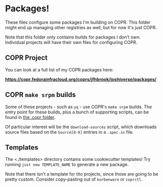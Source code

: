 # Packages!

These files configure some packages I'm building on COPR. This folder might
end up managing other registries as well, but for now it's just COPR.

Note that this folder only contains builds for packages I don't own. Individual
projects will have their own files for configuring COPR.

## COPR Project

You can look at a full list of my COPR packages here:

**<https://copr.fedorainfracloud.org/coprs/jfhbrook/joshiverse/packages/>**

## COPR `make srpm` builds

Some of these projects - such as `yq` - use COPR's `make srpm` builds. The entry
point for these builds, plus a bunch of supporting scripts, can be found in
[the .copr folder](../.copr).

Of particular interest will be the `download-sources` script, which downloads
source files based on the `Source[0-9]` entries in a `.spec.in` file.

## Templates

The <./templates> directory contains some cookiecutter templates! Try running
`just new TEMPLATE_NAME` to generate a new package.

Note that there isn't a template for tito projects, since those are going to
be pretty custom. Consider copy-pasting out of `korbenware` or `coprctl`.
